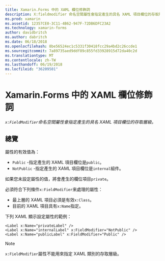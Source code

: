 ```yaml
---
title: Xamarin.Forms 中的 XAML 欄位修飾詞
description: X:fieldmodifier 命名空間屬性會指定產生的具名 XAML 項目欄位的存取層級。
ms.prod: xamarin
ms.assetid: 12357CE0-3C11-4B62-947F-72DB6DFC23A2
ms.technology: xamarin-forms
author: davidbritch
ms.author: dabritch
ms.date: 06/18/2018
ms.openlocfilehash: 8be56524ec1c5331f30418fcc29a4bd2c26ccde1
ms.sourcegitcommit: 7a89735aed9ddf89c855fd33928915d72da40c2d
ms.translationtype: MT
ms.contentlocale: zh-TW
ms.lasthandoff: 06/19/2018
ms.locfileid: "36209501"
---
```

# <a name="xaml-field-modifiers-in-xamarinforms"></a>Xamarin.Forms 中的 XAML 欄位修飾詞

_`x:FieldModifier`命名空間屬性會指定產生的具名 XAML 項目欄位的存取層級。_

## <a name="overview"></a>總覽

屬性的有效值為：

- `Public` -指定產生的 XAML 項目欄位是`public`。
- `NotPublic` -指定產生的 XAML 項目欄位是`internal`組件。

如果您未設定屬性的值，將會產生的欄位項目`private`。

必須符合下列條件`x:FieldModifier`来處理的屬性：

- 最上層的 XAML 項目必須是有效`x:Class`。
- 目前的 XAML 項目具有`x:Name`指定。

下列 XAML 顯示設定屬性的範例：

```xaml
<Label x:Name="privateLabel" />
<Label x:Name="internalLabel" x:FieldModifier="NotPublic" />
<Label x:Name="publicLabel" x:FieldModifier="Public" />
```

> [!NOTE]
> `x:FieldModifier`屬性不能用來指定 XAML 類別的存取層級。
